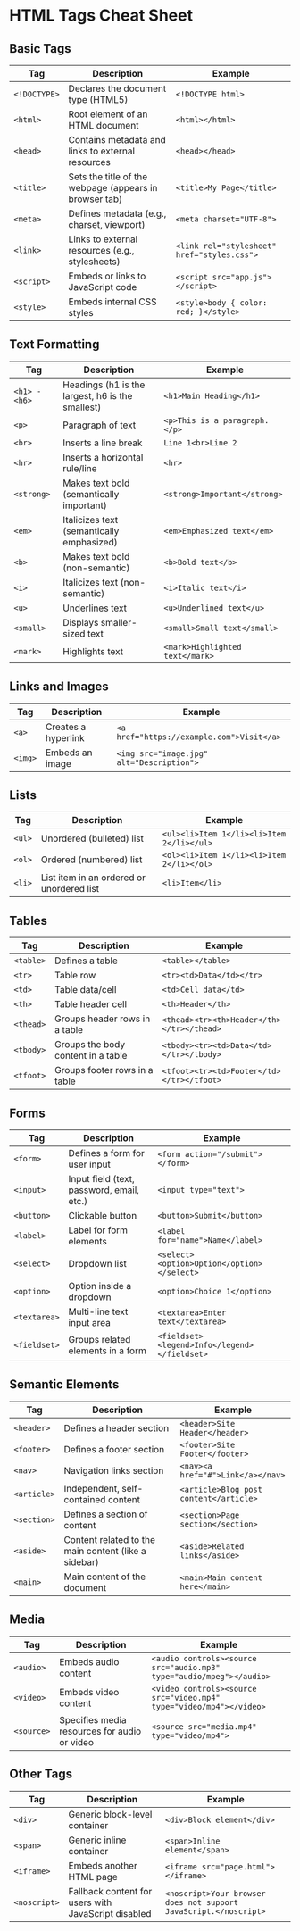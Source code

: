 # HTML Tags Cheat Sheet

## Basic Tags

| Tag        | Description                                              | Example                                |
|------------|----------------------------------------------------------|----------------------------------------|
| `<!DOCTYPE>` | Declares the document type (HTML5)                        | `<!DOCTYPE html>`                     |
| `<html>`     | Root element of an HTML document                          | `<html></html>`                       |
| `<head>`     | Contains metadata and links to external resources         | `<head></head>`                       |
| `<title>`    | Sets the title of the webpage (appears in browser tab)    | `<title>My Page</title>`              |
| `<meta>`     | Defines metadata (e.g., charset, viewport)                | `<meta charset="UTF-8">`              |
| `<link>`     | Links to external resources (e.g., stylesheets)           | `<link rel="stylesheet" href="styles.css">` |
| `<script>`   | Embeds or links to JavaScript code                        | `<script src="app.js"></script>`      |
| `<style>`    | Embeds internal CSS styles                                | `<style>body { color: red; }</style>` |

## Text Formatting

| Tag        | Description                                              | Example                                |
|------------|----------------------------------------------------------|----------------------------------------|
| `<h1> - <h6>` | Headings (h1 is the largest, h6 is the smallest)         | `<h1>Main Heading</h1>`               |
| `<p>`        | Paragraph of text                                        | `<p>This is a paragraph.</p>`         |
| `<br>`       | Inserts a line break                                     | `Line 1<br>Line 2`                    |
| `<hr>`       | Inserts a horizontal rule/line                           | `<hr>`                                |
| `<strong>`   | Makes text bold (semantically important)                 | `<strong>Important</strong>`          |
| `<em>`       | Italicizes text (semantically emphasized)                | `<em>Emphasized text</em>`            |
| `<b>`        | Makes text bold (non-semantic)                           | `<b>Bold text</b>`                    |
| `<i>`        | Italicizes text (non-semantic)                           | `<i>Italic text</i>`                  |
| `<u>`        | Underlines text                                          | `<u>Underlined text</u>`              |
| `<small>`    | Displays smaller-sized text                              | `<small>Small text</small>`           |
| `<mark>`     | Highlights text                                          | `<mark>Highlighted text</mark>`       |

## Links and Images

| Tag        | Description                                              | Example                                |
|------------|----------------------------------------------------------|----------------------------------------|
| `<a>`        | Creates a hyperlink                                      | `<a href="https://example.com">Visit</a>` |
| `<img>`      | Embeds an image                                          | `<img src="image.jpg" alt="Description">` |

## Lists

| Tag        | Description                                              | Example                                |
|------------|----------------------------------------------------------|----------------------------------------|
| `<ul>`       | Unordered (bulleted) list                                | `<ul><li>Item 1</li><li>Item 2</li></ul>` |
| `<ol>`       | Ordered (numbered) list                                  | `<ol><li>Item 1</li><li>Item 2</li></ol>` |
| `<li>`       | List item in an ordered or unordered list                | `<li>Item</li>`                       |

## Tables

| Tag        | Description                                              | Example                                |
|------------|----------------------------------------------------------|----------------------------------------|
| `<table>`    | Defines a table                                           | `<table></table>`                     |
| `<tr>`       | Table row                                                 | `<tr><td>Data</td></tr>`              |
| `<td>`       | Table data/cell                                           | `<td>Cell data</td>`                  |
| `<th>`       | Table header cell                                         | `<th>Header</th>`                     |
| `<thead>`    | Groups header rows in a table                             | `<thead><tr><th>Header</th></tr></thead>` |
| `<tbody>`    | Groups the body content in a table                        | `<tbody><tr><td>Data</td></tr></tbody>` |
| `<tfoot>`    | Groups footer rows in a table                             | `<tfoot><tr><td>Footer</td></tr></tfoot>` |

## Forms

| Tag        | Description                                              | Example                                |
|------------|----------------------------------------------------------|----------------------------------------|
| `<form>`     | Defines a form for user input                             | `<form action="/submit"></form>`       |
| `<input>`    | Input field (text, password, email, etc.)                 | `<input type="text">`                  |
| `<button>`   | Clickable button                                          | `<button>Submit</button>`              |
| `<label>`    | Label for form elements                                   | `<label for="name">Name</label>`       |
| `<select>`   | Dropdown list                                             | `<select><option>Option</option></select>` |
| `<option>`   | Option inside a dropdown                                  | `<option>Choice 1</option>`            |
| `<textarea>` | Multi-line text input area                                | `<textarea>Enter text</textarea>`      |
| `<fieldset>` | Groups related elements in a form                         | `<fieldset><legend>Info</legend></fieldset>` |

## Semantic Elements

| Tag        | Description                                              | Example                                |
|------------|----------------------------------------------------------|----------------------------------------|
| `<header>`   | Defines a header section                                  | `<header>Site Header</header>`         |
| `<footer>`   | Defines a footer section                                  | `<footer>Site Footer</footer>`         |
| `<nav>`      | Navigation links section                                  | `<nav><a href="#">Link</a></nav>`      |
| `<article>`  | Independent, self-contained content                       | `<article>Blog post content</article>` |
| `<section>`  | Defines a section of content                              | `<section>Page section</section>`      |
| `<aside>`    | Content related to the main content (like a sidebar)      | `<aside>Related links</aside>`         |
| `<main>`     | Main content of the document                              | `<main>Main content here</main>`       |

## Media

| Tag        | Description                                              | Example                                |
|------------|----------------------------------------------------------|----------------------------------------|
| `<audio>`    | Embeds audio content                                      | `<audio controls><source src="audio.mp3" type="audio/mpeg"></audio>` |
| `<video>`    | Embeds video content                                      | `<video controls><source src="video.mp4" type="video/mp4"></video>`  |
| `<source>`   | Specifies media resources for audio or video              | `<source src="media.mp4" type="video/mp4">`                          |

## Other Tags

| Tag        | Description                                              | Example                                |
|------------|----------------------------------------------------------|----------------------------------------|
| `<div>`      | Generic block-level container                            | `<div>Block element</div>`             |
| `<span>`     | Generic inline container                                 | `<span>Inline element</span>`          |
| `<iframe>`   | Embeds another HTML page                                 | `<iframe src="page.html"></iframe>`    |
| `<noscript>` | Fallback content for users with JavaScript disabled       | `<noscript>Your browser does not support JavaScript.</noscript>` |